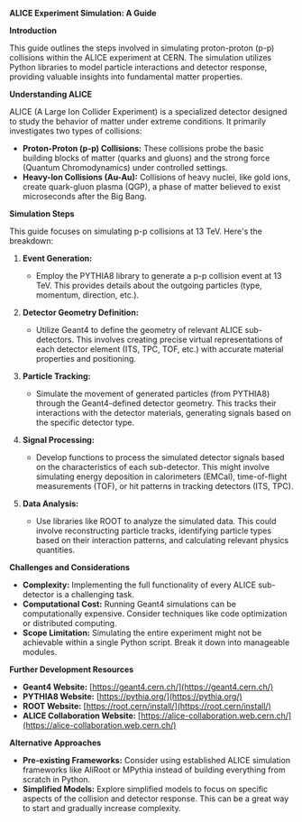 **ALICE Experiment Simulation: A Guide**

**Introduction**

This guide outlines the steps involved in simulating proton-proton (p-p) collisions within the ALICE experiment at CERN. The simulation utilizes Python libraries to model particle interactions and detector response, providing valuable insights into fundamental matter properties.

**Understanding ALICE**

ALICE (A Large Ion Collider Experiment) is a specialized detector designed to study the behavior of matter under extreme conditions. It primarily investigates two types of collisions:

* **Proton-Proton (p-p) Collisions:** These collisions probe the basic building blocks of matter (quarks and gluons) and the strong force (Quantum Chromodynamics) under controlled settings.
* **Heavy-Ion Collisions (Au-Au):** Collisions of heavy nuclei, like gold ions, create quark-gluon plasma (QGP), a phase of matter believed to exist microseconds after the Big Bang.

**Simulation Steps**

This guide focuses on simulating p-p collisions at 13 TeV. Here's the breakdown:

1. **Event Generation:**
   - Employ the PYTHIA8 library to generate a p-p collision event at 13 TeV. This provides details about the outgoing particles (type, momentum, direction, etc.).

2. **Detector Geometry Definition:**
   - Utilize Geant4 to define the geometry of relevant ALICE sub-detectors. This involves creating precise virtual representations of each detector element (ITS, TPC, TOF, etc.) with accurate material properties and positioning.

3. **Particle Tracking:**
   - Simulate the movement of generated particles (from PYTHIA8) through the Geant4-defined detector geometry. This tracks their interactions with the detector materials, generating signals based on the specific detector type.

4. **Signal Processing:**
   - Develop functions to process the simulated detector signals based on the characteristics of each sub-detector. This might involve simulating energy deposition in calorimeters (EMCal), time-of-flight measurements (TOF), or hit patterns in tracking detectors (ITS, TPC).

5. **Data Analysis:**
   - Use libraries like ROOT to analyze the simulated data. This could involve reconstructing particle tracks, identifying particle types based on their interaction patterns, and calculating relevant physics quantities.

**Challenges and Considerations**

* **Complexity:** Implementing the full functionality of every ALICE sub-detector is a challenging task.
* **Computational Cost:** Running Geant4 simulations can be computationally expensive. Consider techniques like code optimization or distributed computing.
* **Scope Limitation:** Simulating the entire experiment might not be achievable within a single Python script. Break it down into manageable modules.

**Further Development Resources**

* **Geant4 Website:** [https://geant4.cern.ch/](https://geant4.cern.ch/)
* **PYTHIA8 Website:** [https://pythia.org/](https://pythia.org/)
* **ROOT Website:** [https://root.cern/install/](https://root.cern/install/)
* **ALICE Collaboration Website:** [https://alice-collaboration.web.cern.ch/](https://alice-collaboration.web.cern.ch/)

**Alternative Approaches**

* **Pre-existing Frameworks:** Consider using established ALICE simulation frameworks like AliRoot or MPythia instead of building everything from scratch in Python.
* **Simplified Models:** Explore simplified models to focus on specific aspects of the collision and detector response. This can be a great way to start and gradually increase complexity.

